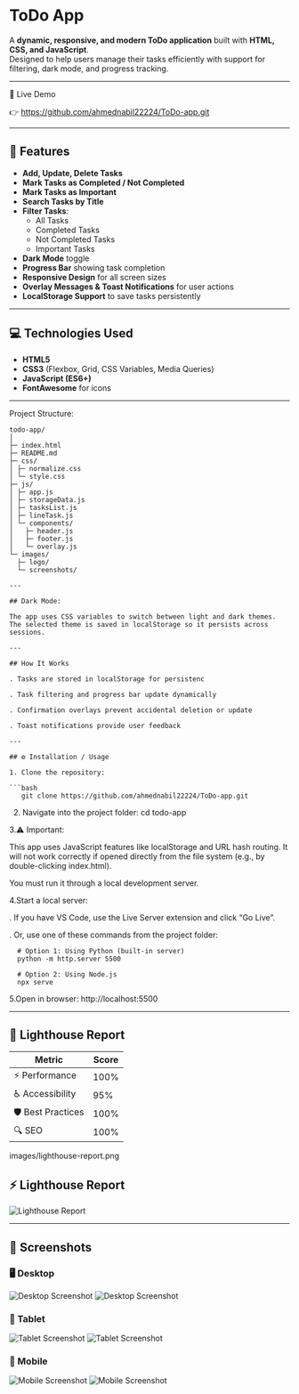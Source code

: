# ToDo App

A **dynamic, responsive, and modern ToDo application** built with **HTML, CSS, and JavaScript**.  
Designed to help users manage their tasks efficiently with support for filtering, dark mode, and progress tracking.

---

🚀 Live Demo

👉 https://github.com/ahmednabil22224/ToDo-app.git

---

## 🔹 Features

- **Add, Update, Delete Tasks**
- **Mark Tasks as Completed / Not Completed**
- **Mark Tasks as Important**
- **Search Tasks by Title**
- **Filter Tasks**:
  - All Tasks
  - Completed Tasks
  - Not Completed Tasks
  - Important Tasks
- **Dark Mode** toggle
- **Progress Bar** showing task completion
- **Responsive Design** for all screen sizes
- **Overlay Messages & Toast Notifications** for user actions
- **LocalStorage Support** to save tasks persistently

---

## 💻 Technologies Used

- **HTML5**
- **CSS3** (Flexbox, Grid, CSS Variables, Media Queries)
- **JavaScript (ES6+)**
- **FontAwesome** for icons

---

Project Structure:

````
todo-app/
│
├─ index.html
├─ README.md
├─ css/
│ ├─ normalize.css
│ └─ style.css
├─ js/
│ ├─ app.js
│ ├─ storageData.js
│ ├─ tasksList.js
│ ├─ lineTask.js
│ └─ components/
│   ├─ header.js
│   ├─ footer.js
│   └─ overlay.js
└─ images/
  ├─ logo/
  └─ screenshots/

---

## Dark Mode:

The app uses CSS variables to switch between light and dark themes.
The selected theme is saved in localStorage so it persists across sessions.

---

## How It Works

. Tasks are stored in localStorage for persistenc

. Task filtering and progress bar update dynamically

. Confirmation overlays prevent accidental deletion or update

. Toast notifications provide user feedback

---

## ⚙️ Installation / Usage

1. Clone the repository:

```bash
   git clone https://github.com/ahmednabil22224/ToDo-app.git
````

2. Navigate into the project folder:
   cd todo-app

3.⚠️ Important:

This app uses JavaScript features like localStorage and URL hash routing.
It will not work correctly if opened directly from the file system (e.g., by double-clicking index.html).

You must run it through a local development server.

4.Start a local server:

. If you have VS Code, use the Live Server extension and click “Go Live”.

. Or, use one of these commands from the project folder:

      # Option 1: Using Python (built-in server)
      python -m http.server 5500

      # Option 2: Using Node.js
      npx serve

5.Open in browser:
http://localhost:5500

---

## 🌟 Lighthouse Report

| Metric            | Score |
| ----------------- | ----- |
| ⚡ Performance    | 100%  |
| ♿ Accessibility  | 95%   |
| 🛡️ Best Practices | 100%  |
| 🔍 SEO            | 100%  |

images/lighthouse-report.png

## ⚡ Lighthouse Report

![Lighthouse Report](./images/lighthouse-report.png)

---

## 📸 Screenshots

### 🖥️ Desktop

![Desktop Screenshot](./images/preview-dark-desktop.png)
![Desktop Screenshot](./images/preview-light-desktop.png)

### 📱 Tablet

![Tablet Screenshot](./images/preview-dark-tablet.png)
![Tablet Screenshot](./images/preview-light-tablet.png)

### 📱 Mobile

![Mobile Screenshot](./images/preview-dark-mobile.png)
![Mobile Screenshot](./images/preview-light-mobile.png)

